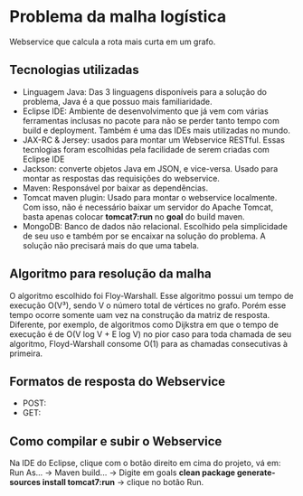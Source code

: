  
# Problema da malha logística
 
 Webservice que calcula a rota mais curta em um grafo.
 
## Tecnologias utilizadas
 
 * Linguagem Java: Das 3 linguagens disponíveis para a solução do problema, Java é a que possuo mais familiaridade.
 * Eclipse IDE: Ambiente de desenvolvimento que já vem com várias ferramentas inclusas no pacote para não se perder tanto tempo com build e deployment. Também é uma das IDEs mais utilizadas no mundo.
 * JAX-RC & Jersey: usados para montar um Webservice RESTful. Essas tecnlogias foram escolhidas pela facilidade de serem criadas com Eclipse IDE
 * Jackson: converte objetos Java em JSON, e vice-versa. Usado para montar as respostas das requisições do webservice.
 * Maven: Responsável por baixar as dependências.
 * Tomcat maven plugin: Usado para montar o webservice localmente. Com isso, não é necessário baixar um servidor do Apache Tomcat, basta apenas colocar **tomcat7:run** no **goal** do build maven.
 * MongoDB: Banco de dados não relacional. Escolhido pela simplicidade de seu uso e também por se encaixar na solução do problema. A solução não precisará mais do que uma tabela.
 
## Algoritmo para resolução da malha
 
 O algoritmo escolhido foi Floy-Warshall. Esse algoritmo possui um tempo de execução O(V³), sendo V o número total de vértices no grafo. Porém esse tempo ocorre somente uam vez na construção da matriz de resposta.
 Diferente, por exemplo, de algoritmos como Dijkstra em que o tempo de execução é de  O(V log V + E log V) no pior caso para toda chamada de seu algoritmo, Floyd-Warshall consome O(1) para as chamadas consecutivas à primeira.
 
## Formatos de resposta do Webservice
 
 * POST:
 * GET: 
 
## Como compilar e subir o Webservice
 
 Na IDE do Eclipse, clique com o botão direito em cima do projeto, vá em: Run As... -> Maven build... -> Digite em goals **clean package generate-sources install tomcat7:run** -> clique no botão Run.
